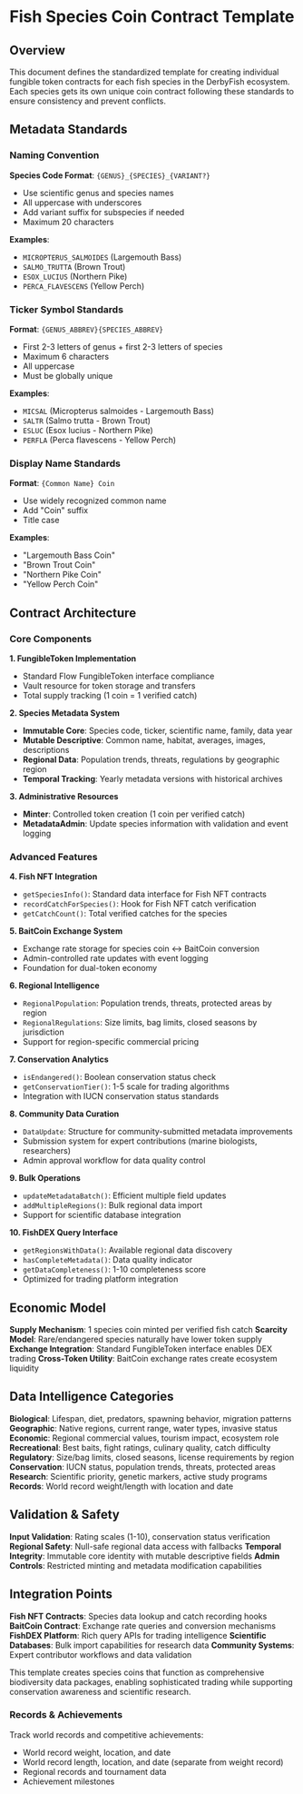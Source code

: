 # Fish Species Coin Contract Template

## Overview

This document defines the standardized template for creating individual fungible token contracts for each fish species in the DerbyFish ecosystem. Each species gets its own unique coin contract following these standards to ensure consistency and prevent conflicts.

## Metadata Standards

### Naming Convention

**Species Code Format**: `{GENUS}_{SPECIES}_{VARIANT?}`
- Use scientific genus and species names
- All uppercase with underscores
- Add variant suffix for subspecies if needed
- Maximum 20 characters

**Examples**:
- `MICROPTERUS_SALMOIDES` (Largemouth Bass)
- `SALMO_TRUTTA` (Brown Trout)
- `ESOX_LUCIUS` (Northern Pike)
- `PERCA_FLAVESCENS` (Yellow Perch)

### Ticker Symbol Standards

**Format**: `{GENUS_ABBREV}{SPECIES_ABBREV}`
- First 2-3 letters of genus + first 2-3 letters of species
- Maximum 6 characters
- All uppercase
- Must be globally unique

**Examples**:
- `MICSAL` (Micropterus salmoides - Largemouth Bass)
- `SALTR` (Salmo trutta - Brown Trout) 
- `ESLUC` (Esox lucius - Northern Pike)
- `PERFLA` (Perca flavescens - Yellow Perch)

### Display Name Standards

**Format**: `{Common Name} Coin`
- Use widely recognized common name
- Add "Coin" suffix
- Title case

**Examples**:
- "Largemouth Bass Coin"
- "Brown Trout Coin"
- "Northern Pike Coin"
- "Yellow Perch Coin"

## Contract Architecture

### Core Components

**1. FungibleToken Implementation**
- Standard Flow FungibleToken interface compliance
- Vault resource for token storage and transfers
- Total supply tracking (1 coin = 1 verified catch)

**2. Species Metadata System**
- **Immutable Core**: Species code, ticker, scientific name, family, data year
- **Mutable Descriptive**: Common name, habitat, averages, images, descriptions
- **Regional Data**: Population trends, threats, regulations by geographic region
- **Temporal Tracking**: Yearly metadata versions with historical archives

**3. Administrative Resources**
- **Minter**: Controlled token creation (1 coin per verified catch)
- **MetadataAdmin**: Update species information with validation and event logging

### Advanced Features

**4. Fish NFT Integration**
- `getSpeciesInfo()`: Standard data interface for Fish NFT contracts
- `recordCatchForSpecies()`: Hook for Fish NFT catch verification
- `getCatchCount()`: Total verified catches for the species

**5. BaitCoin Exchange System**
- Exchange rate storage for species coin ↔ BaitCoin conversion
- Admin-controlled rate updates with event logging
- Foundation for dual-token economy

**6. Regional Intelligence**
- `RegionalPopulation`: Population trends, threats, protected areas by region
- `RegionalRegulations`: Size limits, bag limits, closed seasons by jurisdiction
- Support for region-specific commercial pricing

**7. Conservation Analytics**
- `isEndangered()`: Boolean conservation status check
- `getConservationTier()`: 1-5 scale for trading algorithms
- Integration with IUCN conservation status standards

**8. Community Data Curation**
- `DataUpdate`: Structure for community-submitted metadata improvements
- Submission system for expert contributions (marine biologists, researchers)
- Admin approval workflow for data quality control

**9. Bulk Operations**
- `updateMetadataBatch()`: Efficient multiple field updates
- `addMultipleRegions()`: Bulk regional data import
- Support for scientific database integration

**10. FishDEX Query Interface**
- `getRegionsWithData()`: Available regional data discovery
- `hasCompleteMetadata()`: Data quality indicator
- `getDataCompleteness()`: 1-10 completeness score
- Optimized for trading platform integration

## Economic Model

**Supply Mechanism**: 1 species coin minted per verified fish catch
**Scarcity Model**: Rare/endangered species naturally have lower token supply
**Exchange Integration**: Standard FungibleToken interface enables DEX trading
**Cross-Token Utility**: BaitCoin exchange rates create ecosystem liquidity

## Data Intelligence Categories

**Biological**: Lifespan, diet, predators, spawning behavior, migration patterns
**Geographic**: Native regions, current range, water types, invasive status  
**Economic**: Regional commercial values, tourism impact, ecosystem role
**Recreational**: Best baits, fight ratings, culinary quality, catch difficulty
**Regulatory**: Size/bag limits, closed seasons, license requirements by region
**Conservation**: IUCN status, population trends, threats, protected areas
**Research**: Scientific priority, genetic markers, active study programs
**Records**: World record weight/length with location and date

## Validation & Safety

**Input Validation**: Rating scales (1-10), conservation status verification
**Regional Safety**: Null-safe regional data access with fallbacks
**Temporal Integrity**: Immutable core identity with mutable descriptive fields
**Admin Controls**: Restricted minting and metadata modification capabilities

## Integration Points

**Fish NFT Contracts**: Species data lookup and catch recording hooks
**BaitCoin Contract**: Exchange rate queries and conversion mechanisms  
**FishDEX Platform**: Rich query APIs for trading intelligence
**Scientific Databases**: Bulk import capabilities for research data
**Community Systems**: Expert contributor workflows and data validation

This template creates species coins that function as comprehensive biodiversity data packages, enabling sophisticated trading while supporting conservation awareness and scientific research.

### Records & Achievements
Track world records and competitive achievements:
- World record weight, location, and date
- World record length, location, and date (separate from weight record)
- Regional records and tournament data
- Achievement milestones
